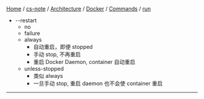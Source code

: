 [Home](https://mengxianbin.github.io) /
[cs-note](https://mengxianbin.github.io/cs-note/content) /
[Architecture](https://mengxianbin.github.io/cs-note/content/Architecture) /
[Docker](https://mengxianbin.github.io/cs-note/content/Architecture/Docker) /
[Commands](https://mengxianbin.github.io/cs-note/content/Architecture/Docker/Commands) /
[run](https://mengxianbin.github.io/cs-note/content/Architecture/Docker/Commands/run)

* --restart
    * no
    * failure
    * always
        * 自动重启，即便 stopped
        * 手动 stop, 不再重启
        * 重启 Docker Daemon, container 自动重启
    * unless-stopped
        * 类似 always
        * 一旦手动 stop, 重启 daemon 也不会使 container 重启

---
